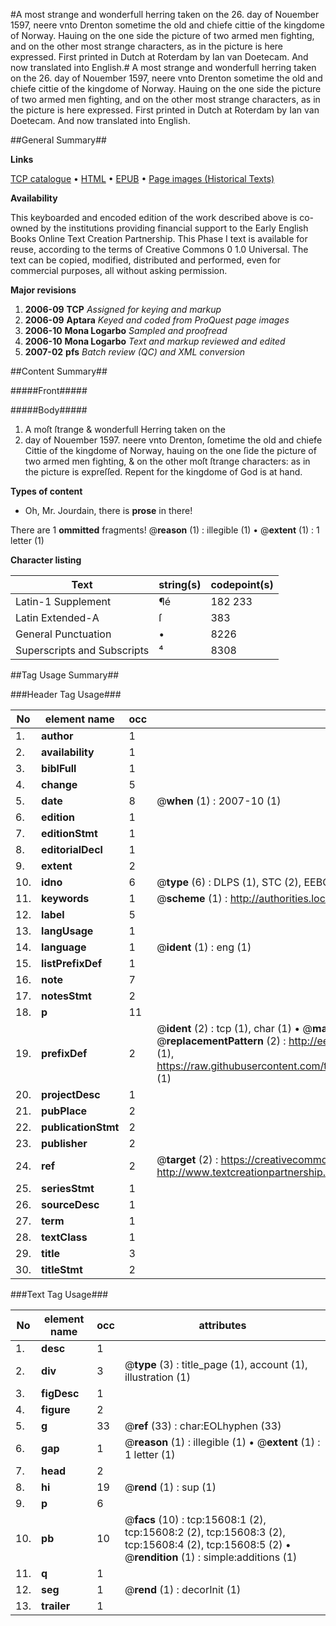 #A most strange and wonderfull herring taken on the 26. day of Nouember 1597, neere vnto Drenton sometime the old and chiefe cittie of the kingdome of Norway. Hauing on the one side the picture of two armed men fighting, and on the other most strange characters, as in the picture is here expressed. First printed in Dutch at Roterdam by Ian van Doetecam. And now translated into English.#
A most strange and wonderfull herring taken on the 26. day of Nouember 1597, neere vnto Drenton sometime the old and chiefe cittie of the kingdome of Norway. Hauing on the one side the picture of two armed men fighting, and on the other most strange characters, as in the picture is here expressed. First printed in Dutch at Roterdam by Ian van Doetecam. And now translated into English.

##General Summary##

**Links**

[TCP catalogue](http://www.ota.ox.ac.uk/tcp/)  • 
[HTML](http://tei.it.ox.ac.uk/tcp/Texts-HTML/free/A03/A03109.html)  • 
[EPUB](http://tei.it.ox.ac.uk/tcp/Texts-EPUB/free/A03/A03109.epub) • 
[Page images (Historical Texts)](https://data.historicaltexts.jisc.ac.uk/view?pubId=eebo-99850407e&pageId=eebo-99850407e-15608-1)

**Availability**

This keyboarded and encoded edition of the
	       work described above is co-owned by the institutions
	       providing financial support to the Early English Books
	       Online Text Creation Partnership. This Phase I text is
	       available for reuse, according to the terms of Creative
	       Commons 0 1.0 Universal. The text can be copied,
	       modified, distributed and performed, even for
	       commercial purposes, all without asking permission.

**Major revisions**

1. __2006-09__ __TCP__ *Assigned for keying and markup*
1. __2006-09__ __Aptara__ *Keyed and coded from ProQuest page images*
1. __2006-10__ __Mona Logarbo__ *Sampled and proofread*
1. __2006-10__ __Mona Logarbo__ *Text and markup reviewed and edited*
1. __2007-02__ __pfs__ *Batch review (QC) and XML conversion*

##Content Summary##

#####Front#####

#####Body#####

1. A moſt ſtrange &
wonderfull Herring taken on the
26. day of Nouember 1597. neere vnto Drenton,
ſometime the old and chiefe Cittie of the
kingdome of Norway, hauing on the one
ſide the picture of two armed men
fighting, & on the other moſt
ſtrange characters: as in
the picture is
expreſſed.
Repent for the kingdome of God is at hand.

**Types of content**

  * Oh, Mr. Jourdain, there is **prose** in there!

There are 1 **ommitted** fragments! 
 @__reason__ (1) : illegible (1)  •  @__extent__ (1) : 1 letter (1)

**Character listing**


|Text|string(s)|codepoint(s)|
|---|---|---|
|Latin-1 Supplement|¶é|182 233|
|Latin Extended-A|ſ|383|
|General Punctuation|•|8226|
|Superscripts             and Subscripts|⁴|8308|

##Tag Usage Summary##

###Header Tag Usage###

|No|element name|occ|attributes|
|---|---|---|---|
|1.|__author__|1||
|2.|__availability__|1||
|3.|__biblFull__|1||
|4.|__change__|5||
|5.|__date__|8| @__when__ (1) : 2007-10 (1)|
|6.|__edition__|1||
|7.|__editionStmt__|1||
|8.|__editorialDecl__|1||
|9.|__extent__|2||
|10.|__idno__|6| @__type__ (6) : DLPS (1), STC (2), EEBO-CITATION (1), PROQUEST (1), VID (1)|
|11.|__keywords__|1| @__scheme__ (1) : http://authorities.loc.gov/ (1)|
|12.|__label__|5||
|13.|__langUsage__|1||
|14.|__language__|1| @__ident__ (1) : eng (1)|
|15.|__listPrefixDef__|1||
|16.|__note__|7||
|17.|__notesStmt__|2||
|18.|__p__|11||
|19.|__prefixDef__|2| @__ident__ (2) : tcp (1), char (1)  •  @__matchPattern__ (2) : ([0-9\-]+):([0-9IVX]+) (1), (.+) (1)  •  @__replacementPattern__ (2) : http://eebo.chadwyck.com/downloadtiff?vid=$1&page=$2 (1), https://raw.githubusercontent.com/textcreationpartnership/Texts/master/tcpchars.xml#$1 (1)|
|20.|__projectDesc__|1||
|21.|__pubPlace__|2||
|22.|__publicationStmt__|2||
|23.|__publisher__|2||
|24.|__ref__|2| @__target__ (2) : https://creativecommons.org/publicdomain/zero/1.0/ (1), http://www.textcreationpartnership.org/docs/. (1)|
|25.|__seriesStmt__|1||
|26.|__sourceDesc__|1||
|27.|__term__|1||
|28.|__textClass__|1||
|29.|__title__|3||
|30.|__titleStmt__|2||


###Text Tag Usage###

|No|element name|occ|attributes|
|---|---|---|---|
|1.|__desc__|1||
|2.|__div__|3| @__type__ (3) : title_page (1), account (1), illustration (1)|
|3.|__figDesc__|1||
|4.|__figure__|2||
|5.|__g__|33| @__ref__ (33) : char:EOLhyphen (33)|
|6.|__gap__|1| @__reason__ (1) : illegible (1)  •  @__extent__ (1) : 1 letter (1)|
|7.|__head__|2||
|8.|__hi__|19| @__rend__ (1) : sup (1)|
|9.|__p__|6||
|10.|__pb__|10| @__facs__ (10) : tcp:15608:1 (2), tcp:15608:2 (2), tcp:15608:3 (2), tcp:15608:4 (2), tcp:15608:5 (2)  •  @__rendition__ (1) : simple:additions (1)|
|11.|__q__|1||
|12.|__seg__|1| @__rend__ (1) : decorInit (1)|
|13.|__trailer__|1||
